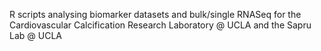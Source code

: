 R scripts analysing biomarker datasets and bulk/single RNASeq for the Cardiovascular Calcification Research Laboratory @ UCLA and the Sapru Lab @ UCLA
